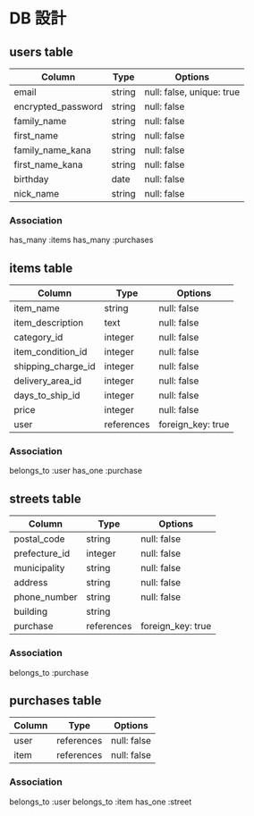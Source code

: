 # DB 設計

## users table

| Column             | Type                | Options                              |
|--------------------|---------------------|--------------------------------------|
| email              | string              | null: false, unique: true            |
| encrypted_password | string              | null: false                          |
| family_name        | string              | null: false                          |
| first_name         | string              | null: false                          |
| family_name_kana   | string              | null: false                          |
| first_name_kana    | string              | null: false                          |
| birthday           | date                | null: false                          |
| nick_name          | string              | null: false                          |

### Association
has_many :items
has_many :purchases


## items table

| Column                                 | Type       | Options                        |
|----------------------------------------|------------|--------------------------------|
| item_name                              | string     | null: false                    |
| item_description                       | text       | null: false                    |
| category_id                            | integer    | null: false                    |
| item_condition_id                      | integer    | null: false                    |
| shipping_charge_id                     | integer    | null: false                    |
| delivery_area_id                       | integer    | null: false                    |
| days_to_ship_id                        | integer    | null: false                    |
| price                                  | integer    | null: false                    |
| user                                   | references | foreign_key: true              |

### Association
belongs_to :user
has_one :purchase


## streets table

| Column          | Type       | Options           |
|-----------------|------------|-------------------|
| postal_code     | string     | null: false       |
| prefecture_id   | integer    | null: false       |
| municipality    | string     | null: false       |
| address         | string     | null: false       |
| phone_number    | string     | null: false       |
| building        | string     |                   |
| purchase        | references | foreign_key: true |
### Association
belongs_to :purchase

## purchases table

| Column          | Type       | Options           |
|-----------------|------------|-------------------|
| user            | references | null: false       |
| item            | references | null: false       |

### Association
belongs_to :user
belongs_to :item
has_one :street